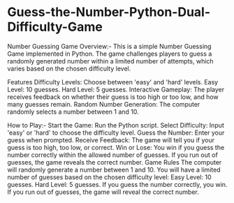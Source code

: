 # Guess-the-Number-Python-Dual-Difficulty-Game
Number Guessing Game
Overview:-
This is a simple Number Guessing Game implemented in Python. The game challenges players to guess a randomly generated number within a limited number of attempts, which varies based on the chosen difficulty level.

Features
Difficulty Levels: Choose between 'easy' and 'hard' levels.
Easy Level: 10 guesses.
Hard Level: 5 guesses.
Interactive Gameplay: The player receives feedback on whether their guess is too high or too low, and how many guesses remain.
Random Number Generation: The computer randomly selects a number between 1 and 10.

How to Play:-
Start the Game: Run the Python script.
Select Difficulty: Input 'easy' or 'hard' to choose the difficulty level.
Guess the Number: Enter your guess when prompted.
Receive Feedback: The game will tell you if your guess is too high, too low, or correct.
Win or Lose: You win if you guess the number correctly within the allowed number of guesses. If you run out of guesses, the game reveals the correct number.
Game Rules
The computer will randomly generate a number between 1 and 10.
You will have a limited number of guesses based on the chosen difficulty level:
Easy Level: 10 guesses.
Hard Level: 5 guesses.
If you guess the number correctly, you win.
If you run out of guesses, the game will reveal the correct number.
